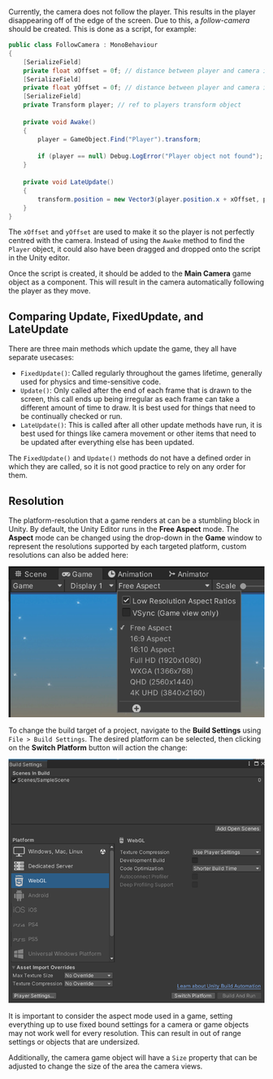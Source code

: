 Currently, the camera does not follow the player. This results in the player disappearing off of the edge of the screen. Due to this, a *follow-camera* should be created. This is done as a script, for example:

```c#
public class FollowCamera : MonoBehaviour
{
    [SerializeField]
    private float xOffset = 0f; // distance between player and camera in horizontal direction
    [SerializeField]
    private float yOffset = 0f; // distance between player and camera in vertical direction
    [SerializeField]
    private Transform player; // ref to players transform object

    private void Awake()
    {
        player = GameObject.Find("Player").transform;

        if (player == null) Debug.LogError("Player object not found");
    }

    private void LateUpdate()
    {
        transform.position = new Vector3(player.position.x + xOffset, player.position.y + yOffset, -10);
    }
}
```

The `xOffset` and `yOffset` are used to make it so the player is not perfectly centred with the camera. Instead of using the `Awake` method to find the `Player` object, it could also have been dragged and dropped onto the script in the Unity editor.

Once the script is created, it should be added to the **Main Camera** game object as a component. This will result in the camera automatically following the player as they move.

## Comparing Update, FixedUpdate, and LateUpdate
There are three main methods which update the game, they all have separate usecases:

- `FixedUpdate()`: Called regularly throughout the games lifetime, generally used for physics and time-sensitive code.
- `Update()`: Only called after the end of each frame that is drawn to the screen, this call ends up being irregular as each frame can take a different amount of time to draw. It is best used for things that need to be continually checked or run.
- `LateUpdate()`: This is called after all other update methods have run, it is best used for things like camera movement or other items that need to be updated after everything else has been updated.

The `FixedUpdate()` and `Update()` methods do not have a defined order in which they are called, so it is not good practice to rely on any order for them.

## Resolution
The platform-resolution that a game renders at can be a stumbling block in Unity. By default, the Unity Editor runs in the **Free Aspect** mode. The **Aspect** mode can be changed using the drop-down in the **Game** window to represent the resolutions supported by each targeted platform, custom resolutions can also be added here:

![](../images/aspect_mode_dropdown.png)

To change the build target of a project, navigate to the **Build Settings** using `File > Build Settings`. The desired platform can be selected, then clicking on the **Switch Platform** button will action the change:

![](../images/build_settings.png)

It is important to consider the aspect mode used in a game, setting everything up to use fixed bound settings for a camera or game objects may not work well for every resolution. This can result in out of range settings or objects that are undersized.

Additionally, the camera game object will have a `Size` property that can be adjusted to change the size of the area the camera views.

